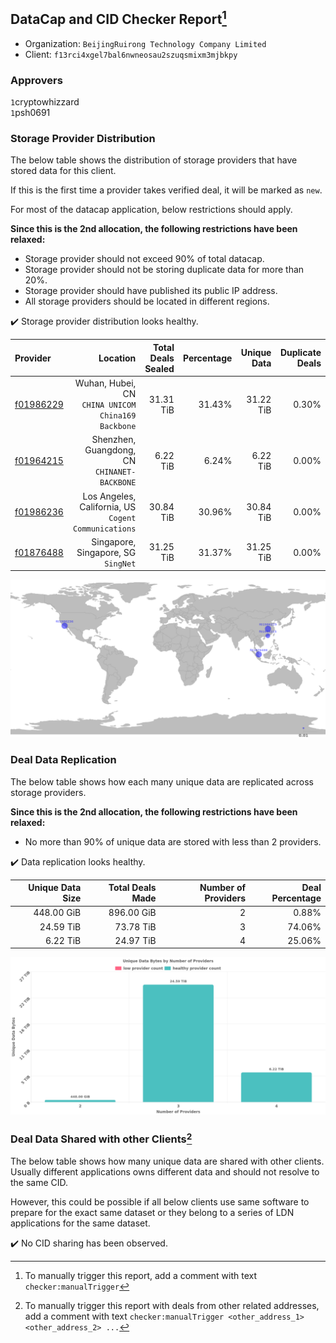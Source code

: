 ## DataCap and CID Checker Report[^1]
 - Organization: `BeijingRuirong Technology Company Limited`
 - Client: `f13rci4xgel7bal6nwneosau2szuqsmixm3mjbkpy`
### Approvers
`1`cryptowhizzard<br/>`1`psh0691

### Storage Provider Distribution
The below table shows the distribution of storage providers that have stored data for this client.

If this is the first time a provider takes verified deal, it will be marked as `new`.

For most of the datacap application, below restrictions should apply.

**Since this is the 2nd allocation, the following restrictions have been relaxed:**
 - Storage provider should not exceed 90% of total datacap.
 - Storage provider should not be storing duplicate data for more than 20%.
 - Storage provider should have published its public IP address.
 - All storage providers should be located in different regions.

✔️ Storage provider distribution looks healthy.

| Provider                                              |                                                Location | Total Deals Sealed | Percentage | Unique Data | Duplicate Deals |
| :---------------------------------------------------- | ------------------------------------------------------: | -----------------: | ---------: | ----------: | --------------: |
| [f01986229](https://filfox.info/en/address/f01986229) |   Wuhan, Hubei, CN<br/>`CHINA UNICOM China169 Backbone` |          31.31 TiB |     31.43% |   31.22 TiB |           0.30% |
| [f01964215](https://filfox.info/en/address/f01964215) |         Shenzhen, Guangdong, CN<br/>`CHINANET-BACKBONE` |           6.22 TiB |      6.24% |    6.22 TiB |           0.00% |
| [f01986236](https://filfox.info/en/address/f01986236) | Los Angeles, California, US<br/>`Cogent Communications` |          30.84 TiB |     30.96% |   30.84 TiB |           0.00% |
| [f01876488](https://filfox.info/en/address/f01876488) |                  Singapore, Singapore, SG<br/>`SingNet` |          31.25 TiB |     31.37% |   31.25 TiB |           0.00% |

<img src="https://raw.githubusercontent.com/data-preservation-programs/filplus-checker-assets/main/filecoin-project/filecoin-plus-large-datasets/issues/1496/1677045286937.png"/>

### Deal Data Replication
The below table shows how each many unique data are replicated across storage providers.


**Since this is the 2nd allocation, the following restrictions have been relaxed:**
- No more than 90% of unique data are stored with less than 2 providers.

✔️ Data replication looks healthy.

| Unique Data Size | Total Deals Made | Number of Providers | Deal Percentage |
| ---------------: | ---------------: | ------------------: | --------------: |
|       448.00 GiB |       896.00 GiB |                   2 |           0.88% |
|        24.59 TiB |        73.78 TiB |                   3 |          74.06% |
|         6.22 TiB |        24.97 TiB |                   4 |          25.06% |

<img src="https://raw.githubusercontent.com/data-preservation-programs/filplus-checker-assets/main/filecoin-project/filecoin-plus-large-datasets/issues/1496/1677045287684.png"/>

### Deal Data Shared with other Clients[^3]
The below table shows how many unique data are shared with other clients.
Usually different applications owns different data and should not resolve to the same CID.

However, this could be possible if all below clients use same software to prepare for the exact same dataset or they belong to a series of LDN applications for the same dataset.

✔️ No CID sharing has been observed.

[^1]: To manually trigger this report, add a comment with text `checker:manualTrigger`

[^2]: Deals from those addresses are combined into this report as they are specified with `checker:manualTrigger`

[^3]: To manually trigger this report with deals from other related addresses, add a comment with text `checker:manualTrigger <other_address_1> <other_address_2> ...`
